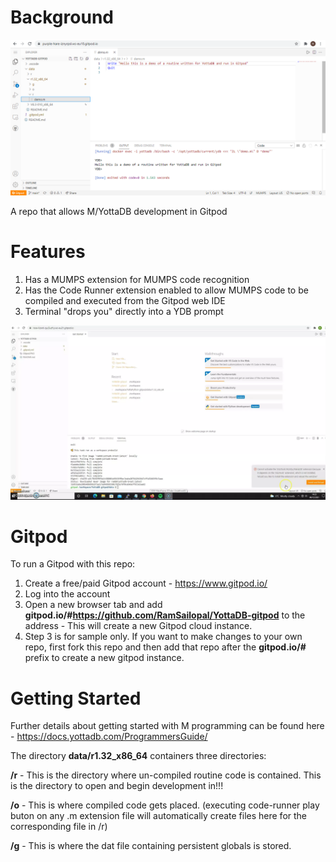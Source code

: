 # Background

![Alt text](Gitpod.PNG?raw=true "Gitpod View")

A repo that allows M/YottaDB development in Gitpod

# Features

1) Has a MUMPS extension for MUMPS code recognition
2) Has the Code Runner extension enabled to allow MUMPS code to be compiled and executed from the Gitpod web IDE
3) Terminal "drops you" directly into a YDB prompt

![Alt text](broot.webp?raw=true "Broot view")


# Gitpod

To run a Gitpod with this repo:

1) Create a free/paid Gitpod account - https://www.gitpod.io/
2) Log into the account
3) Open a new browser tab and add **gitpod.io/#https://github.com/RamSailopal/YottaDB-gitpod** to the address - This will create a new Gitpod cloud instance.
4) Step 3 is for sample only. If you want to make changes to your own repo, first fork this repo and then add that repo after the **gitpod.io/#** prefix to create a new gitpod instance.


# Getting Started

Further details about getting started with M programming can be found here - https://docs.yottadb.com/ProgrammersGuide/

The directory **data/r1.32_x86_64** containers three directories:

**/r** - This is the directory where un-compiled routine code is contained. This is the directory to open and begin development in!!!

**/o** - This is where compiled code gets placed. (executing code-runner play buton on any .m extension file will automatically create files here for the corresponding file in /r)

**/g** - This is where the dat file containing persistent globals is stored. 
